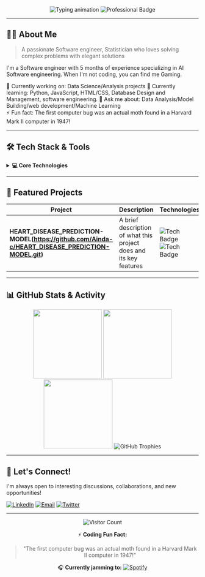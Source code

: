 <!-- Header Banner - Customize with your name and title -->
<div align="center">
  <img src="https://readme-typing-svg.demolab.com?font=Fira+Code&weight=600&size=26&pause=1000&color=4F46E5&center=true&vCenter=true&width=435&lines=Hi+there+👋;I'm+Dadius;AI software engineer/Data scientist]" alt="Typing animation" />
  
  <!-- Custom badge for your professional identity -->
  <img src="https://img.shields.io/badge/-SOFTWARE%20ENGINEER-4F46E5?style=for-the-badge&logo=github&logoColor=white" alt="Professional Badge" />
</div>

---

<!-- About Me Section -->
## 👨‍💻 About Me
> A passionate Software engineer, Statistician who loves solving complex problems with elegant solutions

I'm a Software engineer with 5 months of experience specializing in AI Software engineering. When I'm not coding, you can find me Gaming.

🔭 Currently working on: Data Science/Analysis projects
🌱 Currently learning: Python, JavaScript, HTML/CSS, Database Design and Management, software engineering. 
💬 Ask me about: Data Analysis/Model Building/web development/Machine Learning  
⚡ Fun fact: The first computer bug was an actual moth found in a Harvard Mark II computer in 1947!  

---

<!-- Skills Section with Collapsible Details -->
## 🛠️ Tech Stack & Tools

<details>
  <summary><b>💻 Core Technologies</b></summary>
  <br/>
  
  ### Languages
  ![Python](https://img.shields.io/badge/Python-3776AB?style=for-the-badge&logo=python&logoColor=white)
  ![JavaScript](https://img.shields.io/badge/JavaScript-F7DF1E?style=for-the-badge&logo=javascript&logoColor=black)
  ![TypeScript](https://img.shields.io/badge/TypeScript-3178C6?style=for-the-badge&logo=typescript&logoColor=white)
  ![Java](https://img.shields.io/badge/Java-007396?style=for-the-badge&logo=java&logoColor=white)
  ![SQL](https://img.shields.io/badge/SQL-4479A1?style=for-the-badge&logo=mysql&logoColor=white)
  
  ### Frameworks & Libraries
  ![React](https://img.shields.io/badge/React-61DAFB?style=for-the-badge&logo=react&logoColor=black)
  ![Node.js](https://img.shields.io/badge/Node.js-339933?style=for-the-badge&logo=node.js&logoColor=white)
  ![Django](https://img.shields.io/badge/Django-092E20?style=for-the-badge&logo=django&logoColor=white)
  ![TensorFlow](https://img.shields.io/badge/TensorFlow-FF6F00?style=for-the-badge&logo=tensorflow&logoColor=white)
  
  ### Tools & Platforms
  ![Docker](https://img.shields.io/badge/Docker-2496ED?style=for-the-badge&logo=docker&logoColor=white)
  ![AWS](https://img.shields.io/badge/AWS-232F3E?style=for-the-badge&logo=amazon-aws&logoColor=white)
  ![Git](https://img.shields.io/badge/Git-F05032?style=for-the-badge&logo=git&logoColor=white)
</details>

---

<!-- Portfolio Projects Section -->
## 🚀 Featured Projects

| Project | Description | Technologies |
|--------|-------------|-------------|
| **HEART_DISEASE_PREDICTION-MODEL(https://github.com/Ainda-c/HEART_DISEASE_PREDICTION-MODEL.git)** | A brief description of what this project does and its key features | ![Tech Badge](https://img.shields.io/badge/React-61DAFB?style=flat-square&logo=react&logoColor=black) ![Tech Badge](https://img.shields.io/badge/Node.js-339933?style=flat-square&logo=node.js&logoColor=white)

---

<!-- GitHub Stats Section -->
## 📊 GitHub Stats & Activity

<div align="center">
  
  <!-- GitHub Stats Card -->
  <img height="180em" src="https://github-readme-stats.vercel.app/api?username=Da-Dius&show_icons=true&theme=dark&count_private=true&include_all_commits=true" />
  
  <!-- Streak Stats -->
  <img height="180em" src="https://streak-stats.demolab.com/?user=Da-Dius&theme=dark" />
  
  <!-- Top Languages -->
  <img height="180em" src="https://github-readme-stats.vercel.app/api/top-langs/?username=Da-Dius&layout=compact&theme=dark" />
  
  <!-- Trophy Case -->
  <img src="https://github-profile-trophy.vercel.app/?username=Da-Dius&theme=onedark&no-frame=true&row=1&column=7" alt="GitHub Trophies" />
</div>

---

<!-- Let's Connect Section -->
## 🤝 Let's Connect!

I'm always open to interesting discussions, collaborations, and new opportunities!

[![LinkedIn](https://img.shields.io/badge/LinkedIn-0A66C2?style=for-the-badge&logo=linkedin&logoColor=white)](https://linkedin.com/in/dadius)
[![Email](https://img.shields.io/badge/Email-D14836?style=for-the-badge&logo=gmail&logoColor=white)](dadius2001@gmail.com)
[![Twitter](https://img.shields.io/badge/Twitter-1DA1F2?style=for-the-badge&logo=twitter&logoColor=white)](https://twitter.com/@Da_DiuS)

---

<!-- Fun Footer -->
<div align="center">
  
  ![Visitor Count](https://komarev.com/ghpvc/?username=yourusername&color=blueviolet&style=flat-square)
  
  ⚡ **Coding Fun Fact:** 
  > "The first computer bug was an actual moth found in a Harvard Mark II computer in 1947!"
  
  🎧 **Currently jamming to:** [![Spotify](https://img.shields.io/badge/Spotify-1ED760?style=for-the-badge&logo=spotify&logoColor=white)](https://open.spotify.com/album/2DQ6hHlAGj6DiT0Y068bnK?si=it8KNN-jRbizyk_Y9e0nww)
</div>
